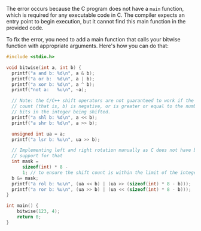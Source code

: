 The error occurs because the C program does not have a `main` function, which is required for any executable code in C. The compiler expects an entry point to begin execution, but it cannot find this main function in the provided code.

To fix the error, you need to add a main function that calls your bitwise function with appropriate arguments. Here's how you can do that:

```c
#include <stdio.h>

void bitwise(int a, int b) {
  printf("a and b: %d\n", a & b);
  printf("a or b:  %d\n", a | b);
  printf("a xor b: %d\n", a ^ b);
  printf("not a:   %u\n", ~a);

  // Note: the C/C++ shift operators are not guaranteed to work if the shift
  // count (that is, b) is negative, or is greater or equal to the number of
  // bits in the integer being shifted.
  printf("a shl b: %d\n", a << b);
  printf("a shr b: %d\n", a >> b);

  unsigned int ua = a;
  printf("a lsr b: %u\n", ua >> b);

  // Implementing left and right rotation manually as C does not have built-in
  // support for that
  int mask =
      sizeof(int) * 8 -
      1; // to ensure the shift count is within the limit of the integer size
  b &= mask;
  printf("a rol b: %u\n", (ua << b) | (ua >> (sizeof(int) * 8 - b)));
  printf("a ror b: %u\n", (ua >> b) | (ua << (sizeof(int) * 8 - b)));
}

int main() {
    bitwise(123, 4);
    return 0;
}
```
